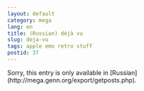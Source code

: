 ```yaml
---
layout: default
category: mega
lang: en
title: (Russian) déjà vu
slug: deja-vu
tags: apple emo retro stuff 
postid: 37
---
```

<p>Sorry, this entry is only available in [Russian](http://mega.genn.org/export/getposts.php).</p>
